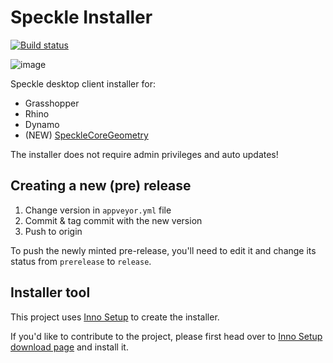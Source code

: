 # Speckle Installer

[![Build status](https://ci.appveyor.com/api/projects/status/pkdn8l2bumxy3esa/branch/master?svg=true)](https://ci.appveyor.com/project/SpeckleWorks/speckleinstaller)

![image](https://user-images.githubusercontent.com/2679513/48942587-fba54a00-ef17-11e8-8708-65f6be50ebe0.png)

Speckle desktop client installer for:

- Grasshopper
- Rhino
- Dynamo
- (NEW) [SpeckleCoreGeometry](https://github.com/speckleworks/SpeckleCoreGeometry) 

The installer does not require admin privileges and auto updates!

## Creating a new (pre) release

1. Change version in `appveyor.yml` file
2. Commit & tag commit with the new version
3. Push to origin

To push the newly minted pre-release, you'll need to edit it and change its status from `prerelease` to `release`.

## Installer tool
This project uses [Inno Setup](http://www.jrsoftware.org/) to create the installer.

If you'd like to contribute to the project, please first head over to [Inno Setup download page](http://www.jrsoftware.org/isdl.php) and install it. 
